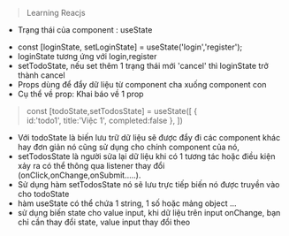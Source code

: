 >Learning Reacjs
* Trạng thái của component : useState
- const [loginState, setLoginState] = useState('login','register');
- loginState tương ứng với login,register
- setTodoState, nếu set thêm 1 trạng thái mới 'cancel' thì loginState trở thành cancel
- Props dùng để đẩy dữ liệu từ component cha xuống component con
- Cụ thể về prop:
Khai báo về 1 prop
> const [todoState,setTodosState] = useState([
>       {   
>            id:'todo1',
>            title:'Việc 1',
>            completed:false
>        },
>])
- Với todoState là biến lưu trữ dữ liệu sẽ được đẩy đi các component khác hay đơn giản nó cũng sử dụng cho chính component của nó,
- setTodosState là người sửa lại dữ liệu khi có 1 tương tác hoặc điều kiện xảy ra có thể thông qua listener thay đổi (onClick,onChange,onSubmit.....).
- Sử dụng hàm setTodosState nó sẽ lưu trực tiếp biến nó được truyền vào cho todoState 
- hàm useState có thể chứa 1 string, 1 số hoặc mảng object ...
- sử dụng biến state cho value input, khi dữ liệu trên input onChange, bạn chỉ cần thay đổi state, value input thay đổi theo

